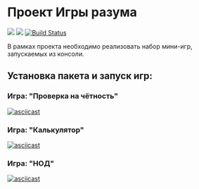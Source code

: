# Проект Игры разума

<a href="https://codeclimate.com/github/codeclimate/codeclimate/maintainability"><img src="https://api.codeclimate.com/v1/badges/a99a88d28ad37a79dbf6/maintainability" /></a>
<a href="https://codeclimate.com/github/codeclimate/codeclimate/test_coverage"><img src="https://api.codeclimate.com/v1/badges/a99a88d28ad37a79dbf6/test_coverage" /></a>
[![Build Status](https://travis-ci.org/travis-ci/travis-web.svg?branch=master)](https://travis-ci.org/travis-ci/travis-web)

В рамках проекта необходимо реализовать набор мини-игр, запускаемых из консоли.

## Установка пакета и запуск игр:

### Игра: "Проверка на чётность"
[![asciicast](https://asciinema.org/a/L8MoI7M4HJ93pP50eM7czKcQi.svg)](https://asciinema.org/a/L8MoI7M4HJ93pP50eM7czKcQi)

### Игра: "Калькулятор"
[![asciicast](https://asciinema.org/a/ZhakzflPvEQAjIawOSVDcjMtd.svg)](https://asciinema.org/a/ZhakzflPvEQAjIawOSVDcjMtd)

### Игра: "НОД"
[![asciicast](https://asciinema.org/a/aKya823T5Zl3u0orW012PTN5Y.svg)](https://asciinema.org/a/aKya823T5Zl3u0orW012PTN5Y)